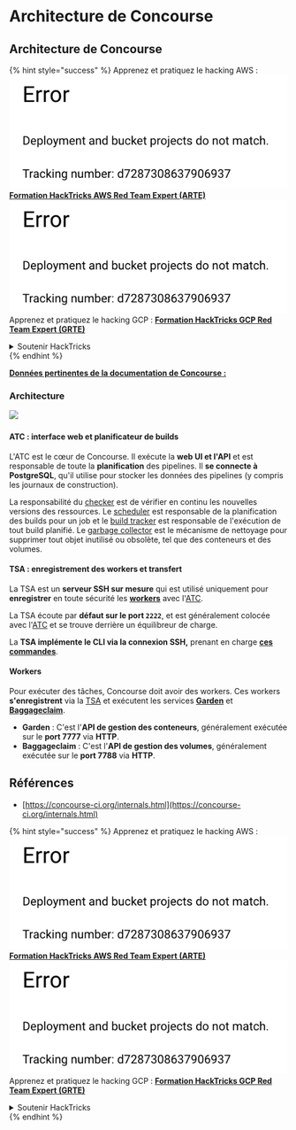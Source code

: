 # Architecture de Concourse

## Architecture de Concourse

{% hint style="success" %}
Apprenez et pratiquez le hacking AWS :<img src="../../.gitbook/assets/image (1) (1).png" alt="" data-size="line">[**Formation HackTricks AWS Red Team Expert (ARTE)**](https://training.hacktricks.xyz/courses/arte)<img src="../../.gitbook/assets/image (1) (1).png" alt="" data-size="line">\
Apprenez et pratiquez le hacking GCP : <img src="../../.gitbook/assets/image (2).png" alt="" data-size="line">[**Formation HackTricks GCP Red Team Expert (GRTE)**<img src="../../.gitbook/assets/image (2).png" alt="" data-size="line">](https://training.hacktricks.xyz/courses/grte)

<details>

<summary>Soutenir HackTricks</summary>

* Consultez les [**plans d'abonnement**](https://github.com/sponsors/carlospolop) !
* **Rejoignez le** 💬 [**groupe Discord**](https://discord.gg/hRep4RUj7f) ou le [**groupe telegram**](https://t.me/peass) ou **suivez-nous sur** **Twitter** 🐦 [**@hacktricks\_live**](https://twitter.com/hacktricks\_live)**.**
* **Partagez des astuces de hacking en soumettant des PRs aux** [**HackTricks**](https://github.com/carlospolop/hacktricks) et [**HackTricks Cloud**](https://github.com/carlospolop/hacktricks-cloud) dépôts github.

</details>
{% endhint %}

[**Données pertinentes de la documentation de Concourse :**](https://concourse-ci.org/internals.html)

### Architecture

![](<../../.gitbook/assets/image (187).png>)

#### ATC : interface web et planificateur de builds

L'ATC est le cœur de Concourse. Il exécute la **web UI et l'API** et est responsable de toute la **planification** des pipelines. Il **se connecte à PostgreSQL**, qu'il utilise pour stocker les données des pipelines (y compris les journaux de construction).

La responsabilité du [checker](https://concourse-ci.org/checker.html) est de vérifier en continu les nouvelles versions des ressources. Le [scheduler](https://concourse-ci.org/scheduler.html) est responsable de la planification des builds pour un job et le [build tracker](https://concourse-ci.org/build-tracker.html) est responsable de l'exécution de tout build planifié. Le [garbage collector](https://concourse-ci.org/garbage-collector.html) est le mécanisme de nettoyage pour supprimer tout objet inutilisé ou obsolète, tel que des conteneurs et des volumes.

#### TSA : enregistrement des workers et transfert

La TSA est un **serveur SSH sur mesure** qui est utilisé uniquement pour **enregistrer** en toute sécurité les [**workers**](https://concourse-ci.org/internals.html#architecture-worker) avec l'[ATC](https://concourse-ci.org/internals.html#component-atc).

La TSA écoute par **défaut sur le port `2222`**, et est généralement colocée avec l'[ATC](https://concourse-ci.org/internals.html#component-atc) et se trouve derrière un équilibreur de charge.

La **TSA implémente le CLI via la connexion SSH,** prenant en charge [**ces commandes**](https://concourse-ci.org/internals.html#component-tsa).

#### Workers

Pour exécuter des tâches, Concourse doit avoir des workers. Ces workers **s'enregistrent** via la [TSA](https://concourse-ci.org/internals.html#component-tsa) et exécutent les services [**Garden**](https://github.com/cloudfoundry-incubator/garden) et [**Baggageclaim**](https://github.com/concourse/baggageclaim).

* **Garden** : C'est l'**API de gestion des conteneurs**, généralement exécutée sur le **port 7777** via **HTTP**.
* **Baggageclaim** : C'est l'**API de gestion des volumes**, généralement exécutée sur le **port 7788** via **HTTP**.

## Références

* [https://concourse-ci.org/internals.html](https://concourse-ci.org/internals.html)

{% hint style="success" %}
Apprenez et pratiquez le hacking AWS :<img src="../../.gitbook/assets/image (1) (1).png" alt="" data-size="line">[**Formation HackTricks AWS Red Team Expert (ARTE)**](https://training.hacktricks.xyz/courses/arte)<img src="../../.gitbook/assets/image (1) (1).png" alt="" data-size="line">\
Apprenez et pratiquez le hacking GCP : <img src="../../.gitbook/assets/image (2).png" alt="" data-size="line">[**Formation HackTricks GCP Red Team Expert (GRTE)**<img src="../../.gitbook/assets/image (2).png" alt="" data-size="line">](https://training.hacktricks.xyz/courses/grte)

<details>

<summary>Soutenir HackTricks</summary>

* Consultez les [**plans d'abonnement**](https://github.com/sponsors/carlospolop) !
* **Rejoignez le** 💬 [**groupe Discord**](https://discord.gg/hRep4RUj7f) ou le [**groupe telegram**](https://t.me/peass) ou **suivez-nous sur** **Twitter** 🐦 [**@hacktricks\_live**](https://twitter.com/hacktricks\_live)**.**
* **Partagez des astuces de hacking en soumettant des PRs aux** [**HackTricks**](https://github.com/carlospolop/hacktricks) et [**HackTricks Cloud**](https://github.com/carlospolop/hacktricks-cloud) dépôts github.

</details>
{% endhint %}
